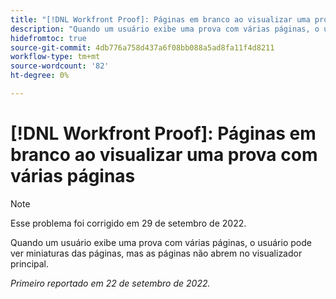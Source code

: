 ```yaml
---
title: "[!DNL Workfront Proof]: Páginas em branco ao visualizar uma prova com várias páginas"
description: "Quando um usuário exibe uma prova com várias páginas, o usuário pode ver miniaturas das páginas, mas as páginas não abrem no visualizador principal."
hidefromtoc: true
source-git-commit: 4db776a758d437a6f08bb088a5ad8fa11f4d8211
workflow-type: tm+mt
source-wordcount: '82'
ht-degree: 0%

---
```



# [!DNL Workfront Proof]: Páginas em branco ao visualizar uma prova com várias páginas

>[!NOTE]
>
>Esse problema foi corrigido em 29 de setembro de 2022.

Quando um usuário exibe uma prova com várias páginas, o usuário pode ver miniaturas das páginas, mas as páginas não abrem no visualizador principal.

_Primeiro reportado em 22 de setembro de 2022._

